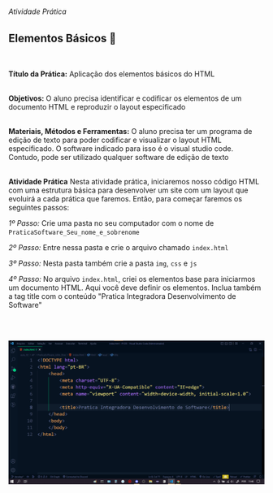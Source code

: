 ###### Atividade Prática
## Elementos Básicos 📝
<br/>

**Título da Prática:** Aplicação dos elementos básicos do HTML
<br/><br/>

**Objetivos:** O aluno precisa identificar e codificar os elementos de um documento HTML e reproduzir o layout especificado
<br/><br/>

**Materiais, Métodos e Ferramentas:** O aluno precisa ter um programa de edição de texto para poder codificar e visualizar o layout HTML especificado. O software indicado para isso é o visual studio code. Contudo, pode ser utilizado qualquer software de edição de texto
<br/><br/>

**Atividade Prática**
Nesta atividade prática, iniciaremos nosso código HTML com uma estrutura básica para desenvolver um site com um layout que evoluirá a cada prática que faremos. Então, para começar faremos os seguintes passos:

_1º Passo:_ Crie uma pasta no seu computador com o nome de `PraticaSoftware_Seu_nome_e_sobrenome`

_2º Passo:_ Entre nessa pasta e crie o arquivo chamado `index.html`

_3º Passo:_ Nesta pasta também crie a pasta `img`, `css` e `js`

_4º Passo:_ No arquivo `index.html`, criei os elementos base para iniciarmos um documento HTML. Aqui você deve definir os elementos. Inclua também a tag title com o conteúdo "Pratica Integradora Desenvolvimento de Software"

<br/><br/>

![IMAGE](images/exemple.png)